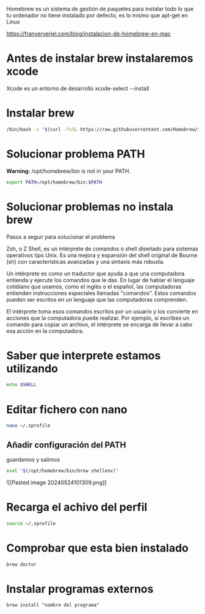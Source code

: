 Homebrew es un sistema de gestión de paquetes para instalar todo lo que tu ordenador no tiene instalado por defecto, es lo mismo que apt-get en Linux

https://franyerverjel.com/blog/instalacion-de-homebrew-en-mac

# Antes de instalar brew instalaremos xcode
Xcode es un entorno de desarrollo
xcode-select --install

# Instalar brew
```Bash
/bin/bash -c "$(curl -fsSL https://raw.githubusercontent.com/Homebrew/install/HEAD/install.sh)"
```

# Solucionar problema PATH
**Warning**: /opt/homebrew/bin is not in your PATH.
```Bash
export PATH=/opt/homebrew/bin:$PATH
```

# Solucionar problemas no instala brew

Pasos a seguir para solucionar el problema

Zsh, o Z Shell, es un intérprete de comandos o shell diseñado para sistemas operativos tipo Unix. Es una mejora y expansión del shell original de Bourne (sh) con características avanzadas y una sintaxis más robusta. 

Un intérprete es como un traductor que ayuda a que una computadora entienda y ejecute los comandos que le das. En lugar de hablar el lenguaje cotidiano que usamos, como el inglés o el español, las computadoras entienden instrucciones especiales llamadas "comandos". Estos comandos pueden ser escritos en un lenguaje que las computadoras comprenden.

El intérprete toma esos comandos escritos por un usuario y los convierte en acciones que la computadora puede realizar. Por ejemplo, si escribes un comando para copiar un archivo, el intérprete se encarga de llevar a cabo esa acción en la computadora.

# Saber que interprete estamos utilizando
```Bash
echo $SHELL
```

# Editar fichero con nano
```Bash
nano ~/.zprofile
```

## Añadir configuración del PATH
guardamos y salimos
```Bash
eval "$(/opt/homebrew/bin/brew shellenv)"
```
![[Pasted image 20240524101309.png]]

# Recarga el achivo del perfil
```Bash
source ~/.zprofile
```

# Comprobar que esta bien instalado
```Bash
brew doctor
```

# Instalar programas externos
```
brew install "nombre del programa"
```